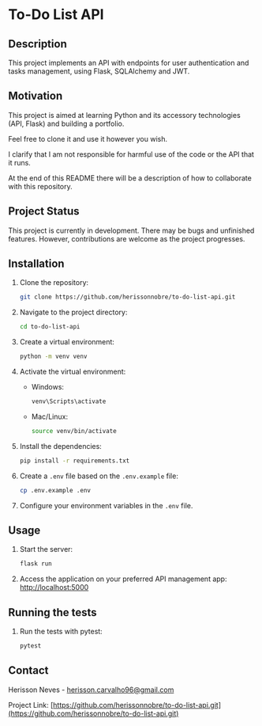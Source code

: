 # To-Do List API

## Description

This project implements an API with endpoints for user authentication and tasks management, using Flask, SQLAlchemy and
JWT.

## Motivation

This project is aimed at learning Python and its accessory technologies (API, Flask) and building a portfolio.

Feel free to clone it and use it however you wish.

I clarify that I am not responsible for harmful use of the code or the API that it runs.

At the end of this README there will be a description of how to collaborate with this repository.

## Project Status

This project is currently in development. There may be bugs and unfinished features. However, contributions are welcome
as the project progresses.

## Installation

1. Clone the repository:
    ```sh
    git clone https://github.com/herissonnobre/to-do-list-api.git
    ```

2. Navigate to the project directory:
    ```sh
    cd to-do-list-api
    ```

3. Create a virtual environment:
    ```sh
    python -m venv venv
    ```

4. Activate the virtual environment:
    - Windows:
        ```sh
        venv\Scripts\activate
        ```
    - Mac/Linux:
        ```sh
        source venv/bin/activate
        ```

5. Install the dependencies:
    ```sh
    pip install -r requirements.txt
    ```

6. Create a `.env` file based on the `.env.example` file:
    ```sh
    cp .env.example .env
    ```

7. Configure your environment variables in the `.env` file.

## Usage

1. Start the server:
    ```sh
    flask run
    ```

2. Access the application on your preferred API management app:
   [http://localhost:5000](http://localhost:5000)

## Running the tests

1. Run the tests with pytest:
    ```sh
    pytest
    ```

## Contact

Herisson Neves - [herisson.carvalho96@gmail.com](mailto:herisson.carvalho96@gmail.com)

Project Link: [https://github.com/herissonnobre/to-do-list-api.git](https://github.com/herissonnobre/to-do-list-api.git)
